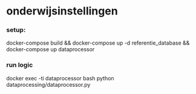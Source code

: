 # onderwijsinstellingen

### setup:
docker-compose build && docker-compose up -d referentie_database && docker-compose up dataprocessor

### run logic
docker exec -ti dataprocessor bash
python dataprocessing/dataprocessor.py

